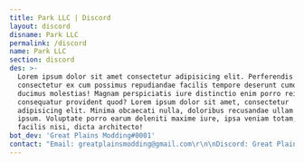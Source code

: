 ```yaml
---
title: Park LLC | Discord
layout: discord
disname: Park LLC
permalink: /discord
name: Park LLC
section: discord
des: >-
  Lorem ipsum dolor sit amet consectetur adipisicing elit. Perferendis
  consectetur ex cum possimus repudiandae facilis tempore deserunt cumque
  ducimus molestias! Magnam perspiciatis iure distinctio enim porro reiciendis
  consequatur provident quod? Lorem ipsum dolor sit amet, consectetur
  adipisicing elit. Minima obcaecati nulla, doloribus recusandae ullam quam
  ipsum. Voluptate porro earum deleniti maxime iure, ipsa veniam totam, nostrum
  facilis nisi, dicta architecto!
bot_dev: 'Great Plains Modding#0001'
contact: "Email: greatplainsmodding@gmail.com\r\n\nDiscord: Great Plains MOdding#0001"
---
```



